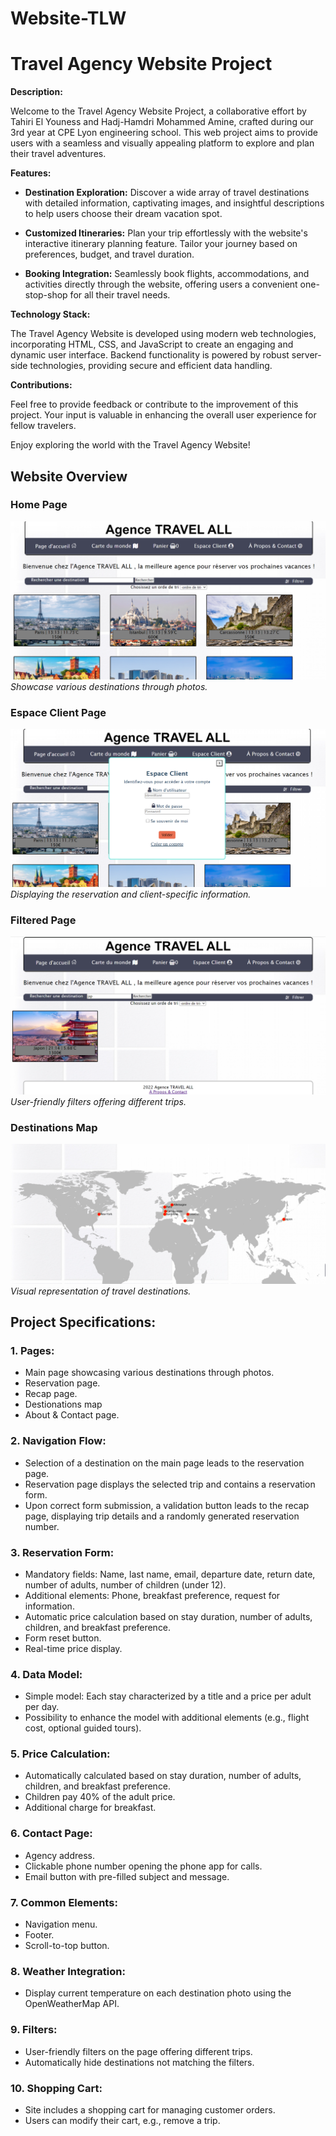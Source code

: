 # Website-TLW

# Travel Agency Website Project

**Description:**

Welcome to the Travel Agency Website Project, a collaborative effort by Tahiri El Youness and Hadj-Hamdri Mohammed Amine, crafted during our 3rd year at CPE Lyon engineering school. This web project aims to provide users with a seamless and visually appealing platform to explore and plan their travel adventures.

**Features:**

- **Destination Exploration:** Discover a wide array of travel destinations with detailed information, captivating images, and insightful descriptions to help users choose their dream vacation spot.

- **Customized Itineraries:** Plan your trip effortlessly with the website's interactive itinerary planning feature. Tailor your journey based on preferences, budget, and travel duration.


- **Booking Integration:** Seamlessly book flights, accommodations, and activities directly through the website, offering users a convenient one-stop-shop for all their travel needs.


**Technology Stack:**

The Travel Agency Website is developed using modern web technologies, incorporating HTML, CSS, and JavaScript to create an engaging and dynamic user interface. Backend functionality is powered by robust server-side technologies, providing secure and efficient data handling.

**Contributions:**

Feel free to provide feedback or contribute to the improvement of this project. Your input is valuable in enhancing the overall user experience for fellow travelers.

Enjoy exploring the world with the Travel Agency Website!


## Website Overview

### Home Page
![Home Page](https://github.com/Teay2026/Commercial-website-for-tourism/blob/main/Commercial%20Website/README_PHOTOS/acceuil.png)
*Showcase various destinations through photos.*

### Espace Client Page
![Espace Client Page](https://github.com/Teay2026/Commercial-website-for-tourism/blob/main/Commercial%20Website/README_PHOTOS/espaceclient.png)
*Displaying the reservation and client-specific information.*

### Filtered Page
![Filtered Page](https://github.com/Teay2026/Commercial-website-for-tourism/blob/main/Commercial%20Website/README_PHOTOS/filter.png)
*User-friendly filters offering different trips.*

### Destinations Map
![Destinations Map](https://github.com/Teay2026/Commercial-website-for-tourism/blob/main/Commercial%20Website/README_PHOTOS/map.png)
*Visual representation of travel destinations.*

## Project Specifications:

### 1. Pages:
   - Main page showcasing various destinations through photos.
   - Reservation page.
   - Recap page.
   - Destionations map
   - About & Contact page.

### 2. Navigation Flow:
   - Selection of a destination on the main page leads to the reservation page.
   - Reservation page displays the selected trip and contains a reservation form.
   - Upon correct form submission, a validation button leads to the recap page, displaying trip details and a randomly generated reservation number.

### 3. Reservation Form:
   - Mandatory fields: Name, last name, email, departure date, return date, number of adults, number of children (under 12).
   - Additional elements: Phone, breakfast preference, request for information.
   - Automatic price calculation based on stay duration, number of adults, children, and breakfast preference.
   - Form reset button.
   - Real-time price display.

### 4. Data Model:
   - Simple model: Each stay characterized by a title and a price per adult per day.
   - Possibility to enhance the model with additional elements (e.g., flight cost, optional guided tours).

### 5. Price Calculation:
   - Automatically calculated based on stay duration, number of adults, children, and breakfast preference.
   - Children pay 40% of the adult price.
   - Additional charge for breakfast.

### 6. Contact Page:
   - Agency address.
   - Clickable phone number opening the phone app for calls.
   - Email button with pre-filled subject and message.

### 7. Common Elements:
   - Navigation menu.
   - Footer.
   - Scroll-to-top button.

### 8. Weather Integration:
   - Display current temperature on each destination photo using the OpenWeatherMap API.

### 9. Filters:
   - User-friendly filters on the page offering different trips.
   - Automatically hide destinations not matching the filters.

### 10. Shopping Cart:
   - Site includes a shopping cart for managing customer orders.
   - Users can modify their cart, e.g., remove a trip.
